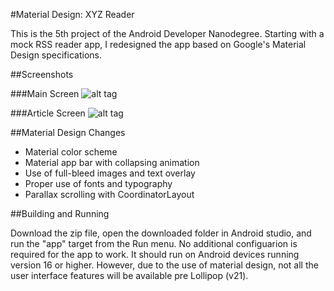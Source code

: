 #Material Design: XYZ Reader

This is the 5th project of the Android Developer Nanodegree. Starting with a mock RSS reader app, I redesigned the app based on Google's Material Design specifications.

##Screenshots

###Main Screen
![alt tag](https://polrva.bn1302.livefilestore.com/y3mGKz3atU4Se2--Gcva6FVACiS0vVugRyrtD0bVnHutZb5Rwa1ZfYpAeWJ-xZt3isOwVHR4Rb0EmHb-iVR5gRBOyN1unIekD4-9ldPCfMQhqKSsRDbuPQ9Yyd0Aq8xyVpZqgcngmqtt7F-U8U2MutGfB0eOL0TgXXwXJNhTokJlRE?width=1080&height=1920&cropmode=none)

###Article Screen
![alt tag](https://pojebg.bn1302.livefilestore.com/y3mTZCPCr9XYWhBilim-CYuG3x-foY3rRhcapzsRSkhF1GKPVNAug-x_5Rpr-siFmu1Aw6jt3yyh-43B0L51sKh_gs9iOgHEyksLpKTX1RvVRiqdM0qwGJ7ruOag_gw9A-wIzLkoegQKqZpa98IqHypMXHk6yh2UcW3eGMwt1Xpbks?width=1080&height=1920&cropmode=none)

##Material Design Changes

* Material color scheme
* Material app bar with collapsing animation
* Use of full-bleed images and text overlay
* Proper use of fonts and typography
* Parallax scrolling with CoordinatorLayout

##Building and Running

Download the zip file, open the downloaded folder in Android studio, and run the "app" target from the Run menu. No additional configuarion is required for the app to work. It should run on Android devices running version 16 or higher. However, due to the use of material design, not all the user interface features will be available pre Lollipop (v21).
